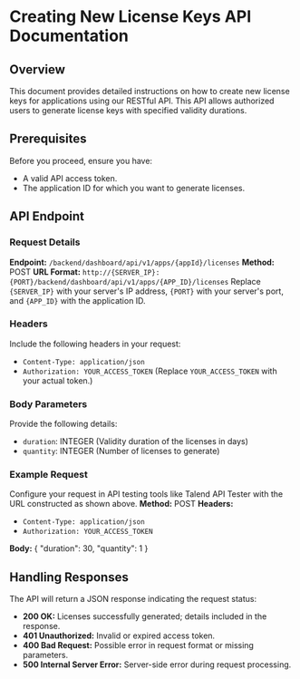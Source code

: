 # Creating New License Keys API Documentation

## Overview
This document provides detailed instructions on how to create new license keys for applications using our RESTful API. This API allows authorized users to generate license keys with specified validity durations.

## Prerequisites
Before you proceed, ensure you have:
- A valid API access token.
- The application ID for which you want to generate licenses.

## API Endpoint

### Request Details
**Endpoint:** `/backend/dashboard/api/v1/apps/{appId}/licenses`
**Method:** POST
**URL Format:** `http://{SERVER_IP}:{PORT}/backend/dashboard/api/v1/apps/{APP_ID}/licenses`
Replace `{SERVER_IP}` with your server's IP address, `{PORT}` with your server's port, and `{APP_ID}` with the application ID.

### Headers
Include the following headers in your request:
- `Content-Type: application/json`
- `Authorization: YOUR_ACCESS_TOKEN` (Replace `YOUR_ACCESS_TOKEN` with your actual token.)

### Body Parameters
Provide the following details:
- `duration`: INTEGER (Validity duration of the licenses in days)
- `quantity`: INTEGER (Number of licenses to generate)

### Example Request
Configure your request in API testing tools like Talend API Tester with the URL constructed as shown above.
**Method:** POST
**Headers:**
- `Content-Type: application/json`
- `Authorization: YOUR_ACCESS_TOKEN`

**Body:**
{
"duration": 30,
"quantity": 1
}

## Handling Responses
The API will return a JSON response indicating the request status:
- **200 OK:** Licenses successfully generated; details included in the response.
- **401 Unauthorized:** Invalid or expired access token.
- **400 Bad Request:** Possible error in request format or missing parameters.
- **500 Internal Server Error:** Server-side error during request processing.
